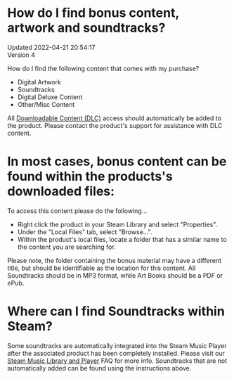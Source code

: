 # How do I find bonus content, artwork and soundtracks?
Updated 2022-04-21 20:54:17  
Version 4  

How do I find the following content that comes with my purchase?  

* Digital Artwork
* Soundtracks
* Digital Deluxe Content
* Other/Misc Content

  
All [Downloadable Content (DLC)](https://help.steampowered.com/en/faqs/view/6948-51E6-E624-8A84) access should automatically be added to the product. Please contact the product's support for assistance with DLC content.  
  
# In most cases, bonus content can be found within the products's downloaded files:
  
To access this content please do the following...  

* Right click the product in your Steam Library and select "Properties".
* Under the "Local Files" tab, select "Browse...".
* Within the product's local files, locate a folder that has a similar name to the content you are searching for.

  
Please note, the folder containing the bonus material may have a different title, but should be identifiable as the location for this content. All Soundtracks should be in MP3 format, while Art Books should be a PDF or ePub.  
  
  
# Where can I find Soundtracks within Steam?
  
Some soundtracks are automatically integrated into the Steam Music Player after the associated product has been completely installed. Please visit our [Steam Music Library and Player](https://help.steampowered.com/en/faqs/view/4DBA-E6A9-1115-7852) FAQ for more info. Soundtracks that are not automatically added can be found using the instructions above.